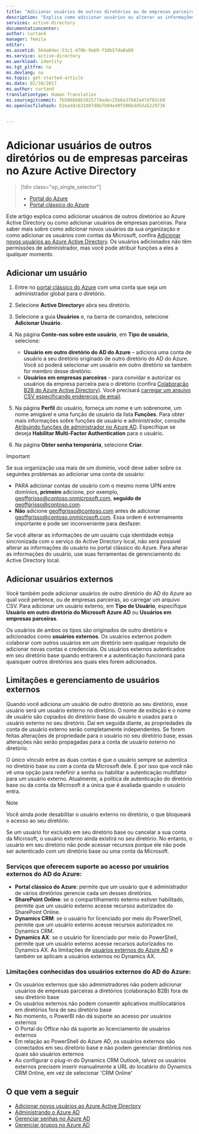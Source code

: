 ```yaml
---
title: "Adicionar usuários de outros diretórios ou de empresas parceiras ao Azure Active Directory | Microsoft Docs"
description: "Explica como adicionar usuários ou alterar as informações de usuário no Azure Active Directory, incluindo usuários externos e convidados."
services: active-directory
documentationcenter: 
author: curtand
manager: femila
editor: 
ms.assetid: 564a04ec-53c1-470b-9ab9-f3db57da0a89
ms.service: active-directory
ms.workload: identity
ms.tgt_pltfrm: na
ms.devlang: na
ms.topic: get-started-article
ms.date: 02/10/2017
ms.author: curtand
translationtype: Human Translation
ms.sourcegitcommit: 7b506668b3025774edec25b6a37b83a47d702cb0
ms.openlocfilehash: b2eaddc631087d8b7b94e40f508bdd5da5229736


---
```

# <a name="add-users-from-other-directories-or-partner-companies-in-azure-active-directory"></a>Adicionar usuários de outros diretórios ou de empresas parceiras no Azure Active Directory
> [!div class="op_single_selector"]
> * [Portal do Azure](active-directory-users-create-external-azure-portal.md)
> * [Portal clássico do Azure](active-directory-create-users-external.md)
>
>

Este artigo explica como adicionar usuários de outros diretórios ao Azure Active Directory ou como adicionar usuários de empresas parceiras. Para saber mais sobre como adicionar novos usuários da sua organização e como adicionar os usuários com contas da Microsoft, confira [Adicionar novos usuários ao Azure Active Directory](active-directory-create-users.md). Os usuários adicionados não têm permissões de administrador, mas você pode atribuir funções a eles a qualquer momento.

## <a name="add-a-user"></a>Adicionar um usuário
1. Entre no [portal clássico do Azure](https://manage.windowsazure.com) com uma conta que seja um administrador global para o diretório.
2. Selecione **Active Directory**e abra seu diretório.
3. Selecione a guia **Usuários** e, na barra de comandos, selecione **Adicionar Usuário**.
4. Na página **Conte-nos sobre este usuário**, em **Tipo de usuário**, selecione:

   * **Usuário em outro diretório do AD do Azure** – adiciona uma conta de usuário a seu diretório originado de outro diretório do AD do Azure. Você só poderá selecionar um usuário em outro diretório se também for membro desse diretório.
   * **Usuários em empresas parceiras** - para convidar e autorizar os usuários da empresa parceira para o diretório (confira [Colaboração B2B do Azure Active Directory](active-directory-b2b-what-is-azure-ad-b2b.md)). Você precisará [carregar um arquivo CSV especificando endereços de email](active-directory-b2b-references-csv-file-format.md).
5. Na página **Perfil** do usuário, forneça um nome e um sobrenome, um nome amigável e uma função de usuário da lista **Funções**. Para obter mais informações sobre funções de usuário e administrador, consulte [Atribuindo funções de administrador no Azure AD](active-directory-assign-admin-roles.md). Especifique se deseja **Habilitar Multi-Factor Authentication** para o usuário.
6. Na página **Obter senha temporária**, selecione **Criar**.

> [!IMPORTANT]
> Se sua organização usa mais de um domínio, você deve saber sobre os seguintes problemas ao adicionar uma conta de usuário:
>
> * PARA adicionar contas de usuário com o mesmo nome UPN entre domínios, **primeiro** adicione, por exemplo, geoffgrisso@contoso.onmicrosoft.com, **seguido de** geoffgrisso@contoso.com.
> * **Não** adicione geoffgrisso@contoso.com antes de adicionar geoffgrisso@contoso.onmicrosoft.com. Essa ordem é extremamente importante e pode ser inconveniente para desfazer.
>
>

Se você alterar as informações de um usuário cuja identidade esteja sincronizada com o serviço do Active Directory local, não será possível alterar as informações do usuário no portal clássico do Azure. Para alterar as informações do usuário, use suas ferramentas de gerenciamento do Active Directory local.

## <a name="add-external-users"></a>Adicionar usuários externos
Você também pode adicionar usuários de outro diretório do AD do Azure ao qual você pertence, ou de empresas parceiras, ao carregar um arquivo CSV. Para adicionar um usuário externo, em **Tipo de Usuário**, especifique **Usuário em outro diretório do Microsoft Azure AD** ou **Usuários em empresas parceiras**.

Os usuários de ambos os tipos são originados de outro diretório e adicionados como **usuários externos**. Os usuários externos podem colaborar com outros usuários em um diretório sem qualquer requisito de adicionar novas contas e credenciais. Os usuários externos autenticados em seu diretório base quando entrarem e a autenticação funcionará para quaisquer outros diretórios aos quais eles forem adicionados.

## <a name="external-user-management-and-limitations"></a>Limitações e gerenciamento de usuários externos
Quando você adiciona um usuário de outro diretório ao seu diretório, esse usuário será um usuário externo no diretório. O nome de exibição e o nome de usuário são copiados do diretório base do usuário e usados para o usuário externo no seu diretório. Daí em seguida diante, as propriedades da conta de usuário externo serão completamente independentes. Se forem feitas alterações de propriedade para o usuário no seu diretório base, essas alterações não serão propagadas para a conta de usuário externo no diretório.

O único vínculo entre as duas contas é que o usuário sempre se autentica no diretório base ou com a conta da Microsoft dele. É por isso que você não vê uma opção para redefinir a senha ou habilitar a autenticação multifator para um usuário externo. Atualmente, a política de autenticação do diretório base ou da conta da Microsoft é a única que é avaliada quando o usuário entra.

> [!NOTE]
> Você ainda pode desabilitar o usuário externo no diretório, o que bloqueará o acesso ao seu diretório.
>
>

Se um usuário for excluído em seu diretório base ou cancelar a sua conta da Microsoft, o usuário externo ainda existirá no seu diretório. No entanto, o usuário em seu diretório não pode acessar recursos porque ele não pode ser autenticado com um diretório base ou uma conta da Microsoft.

### <a name="services-that-currently-support-access-by-azure-ad-external-users"></a>Serviços que oferecem suporte ao acesso por usuários externos do AD do Azure:
* **Portal clássico do Azure**: permite que um usuário que é administrador de vários diretórios gerencie cada um desses diretórios.
* **SharePoint Online**: se o compartilhamento externo estiver habilitado, permite que um usuário externo acesse recursos autorizados do SharePoint Online.
* **Dynamics CRM**: se o usuário for licenciado por meio do PowerShell, permite que um usuário externo acesse recursos autorizados no Dynamics CRM.
* **Dynamics AX**: se o usuário for licenciado por meio do PowerShell, permite que um usuário externo acesse recursos autorizados no Dynamics AX. As limitações de [usuários externos do Azure AD](#known-limitations-of-azure-ad-external-users) e também se aplicam a usuários externos no Dynamics AX.

### <a name="known-limitations-of-azure-ad-external-users"></a>Limitações conhecidas dos usuários externos do AD do Azure:
* Os usuários externos que são administradores não podem adicionar usuários de empresas parceiras a diretórios (colaboração B2B) fora de seu diretório base
* Os usuários externos não podem consentir aplicativos multilocatários em diretórios fora de seu diretório base
* No momento, o PowerBI não dá suporte ao acesso por usuários externos
* O Portal do Office não dá suporte ao licenciamento de usuários externos
* Em relação ao PowerShell do Azure AD, os usuários externos são conectados em seu diretório base e não podem gerenciar diretórios nos quais são usuários externos
* Ao configurar o plug-in do Dynamics CRM Outlook, talvez os usuários externos precisem inserir manualmente a URL do locatário do Dynamics CRM Online, em vez de selecionar 'CRM Online'

## <a name="whats-next"></a>O que vem a seguir
* [Adicionar novos usuários ao Azure Active Directory](active-directory-create-users.md)
* [Administrando o Azure AD](active-directory-administer.md)
* [Gerenciar senhas no Azure AD](active-directory-manage-passwords.md)
* [Gerenciar grupos no Azure AD](active-directory-manage-groups.md)



<!--HONumber=Jan17_HO5-->


